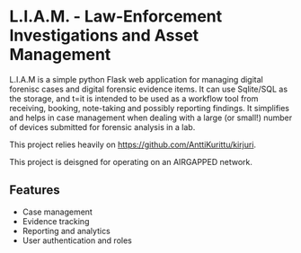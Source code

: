 # L.I.A.M. - Law-Enforcement Investigations and Asset Management

L.I.A.M is a simple python Flask web application for managing digital forenisc cases and digital forensic evidence items. 
It can use Sqlite/SQL as the storage, and t=it is intended to be used as a workflow tool from receiving, booking, note-taking and possibly reporting findings. 
It simplifies and helps in case management when dealing with a large (or small!) number of devices submitted for forensic analysis in a lab.

This project relies heavily on https://github.com/AnttiKurittu/kirjuri.

This project is deisgned for operating on an AIRGAPPED network.
## Features
- Case management
- Evidence tracking
- Reporting and analytics
- User authentication and roles
